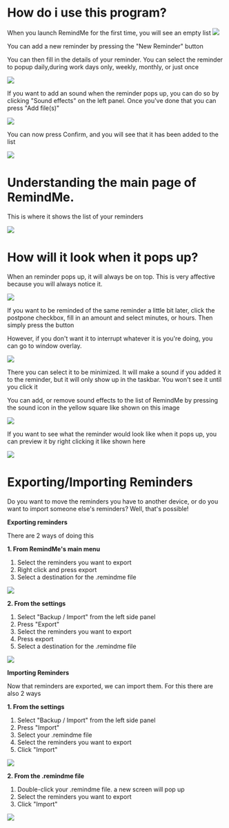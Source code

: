 # How do i use this program?

When you launch RemindMe for the first time, you will see an empty list
![](https://i.imgur.com/n4XwblE.png)

You can add a new reminder by pressing the "New Reminder" button

You can then fill in the  details of your reminder. You can select the reminder to popup daily,during work days only, weekly, monthly, or just once


![](https://i.imgur.com/cS68OMY.png)

If you want to add an sound when the reminder pops up, you can do so by clicking "Sound effects" on the left panel. Once you've done that you can press "Add file(s)" 


![](https://i.imgur.com/BbrU0ON.png)

You can now press Confirm, and you will see that it has been added to the list


![](https://i.imgur.com/Ztv7Kp4.png)


# Understanding the main page of RemindMe.

This is where it shows the list of your reminders

![](https://i.imgur.com/vOq9g4Q.png)


# How will it look when it pops up?
When an reminder pops up, it will always be on top. This is very affective because you will always notice it.

![](https://i.imgur.com/S0ZWsxx.jpg)

If you want to be reminded of the same reminder a little bit later, click the postpone checkbox, fill in an amount and select minutes, or hours. Then simply press the button

However, if you don't want it to interrupt whatever it is you're doing, you can go to window overlay.


![](https://i.imgur.com/FkY78hU.png)


There you can select it to be minimized. It will make a sound if you added it to the reminder, but it will only show up in the taskbar. You won't see it until you click it

You can add, or remove sound effects to the list of RemindMe by pressing the sound icon in the yellow square like shown on this image

![](http://i.imgur.com/BztcLSh.png)


If you want to see what the reminder would look like when it pops up, you can preview it by right clicking it like shown here

![](https://i.imgur.com/dQsIgfd.png)


# Exporting/Importing Reminders
Do you want to move the reminders you have to another device, or do you want to import someone else's reminders? Well, that's possible!

**Exporting reminders**

There are 2 ways of doing this

**1. From RemindMe's main menu**
1. Select the reminders you want to export
2. Right click and press export
3. Select a destination for the .remindme file

![](https://i.imgur.com/g4Hj4O9.png)

**2. From the settings**

1. Select "Backup / Import" from the left side panel
2. Press "Export"
3. Select the reminders you want to export
4. Press export
5. Select a destination for the .remindme file

![](https://i.imgur.com/8K89GAs.png)


**Importing Reminders**

Now that reminders are exported, we can import them. For this there are also 2 ways

**1. From the settings**

1. Select "Backup / Import" from the left side panel
2. Press "Import"
3. Select your .remindme file
4. Select the reminders you want to export
5. Click "Import"

![](https://i.imgur.com/w1tTyvJ.png)

**2. From the .remindme file**

1. Double-click your .remindme file. a new screen will pop up
2. Select the reminders you want to export
3. Click "Import"

![](https://i.imgur.com/qzv382O.png)

